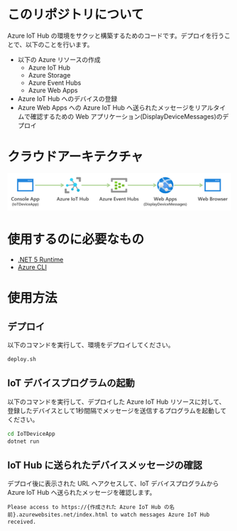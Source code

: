 # このリポジトリについて
Azure IoT Hub の環境をサクッと構築するためのコードです。デプロイを行うことで、以下のことを行います。

- 以下の Azure リソースの作成
  - Azure IoT Hub
  - Azure Storage
  - Azure Event Hubs
  - Azure Web Apps
- Azure IoT Hub へのデバイスの登録
- Azure Web Apps への Azure IoT Hub へ送られたメッセージをリアルタイムで確認するための Web アプリケーション(DisplayDeviceMessages)のデプロイ

# クラウドアーキテクチャ
![クラウドアーキテクチャ](./.images/architecture.png)

# 使用するのに必要なもの
- [.NET 5 Runtime](https://dotnet.microsoft.com/en-us/download/dotnet/5.0)
- [Azure CLI](https://docs.microsoft.com/ja-jp/cli/azure/install-azure-cli)

# 使用方法

## デプロイ
以下のコマンドを実行して、環境をデプロイしてください。

```sh
deploy.sh
```

## IoT デバイスプログラムの起動
以下のコマンドを実行して、デプロイした Azure IoT Hub リソースに対して、登録したデバイスとして1秒間隔でメッセージを送信するプログラムを起動してください。

```sh
cd IoTDeviceApp
dotnet run
```

## IoT Hub に送られたデバイスメッセージの確認
デプロイ後に表示された URL へアクセスして、IoT デバイスプログラムから Azure IoT Hub へ送られたメッセージを確認します。

```
Please access to https://{作成された Azure IoT Hub の名前}.azurewebsites.net/index.html to watch messages Azure IoT Hub received.
```

